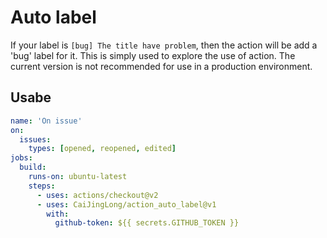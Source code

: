 # Auto label

If your label is `[bug] The title have problem`, then the action will be add a 'bug' label for it.
This is simply used to explore the use of action. The current version is not recommended for use in a production environment.
## Usabe

```yaml
name: 'On issue'
on:
  issues:
    types: [opened, reopened, edited]
jobs:
  build:
    runs-on: ubuntu-latest
    steps:
      - uses: actions/checkout@v2
      - uses: CaiJingLong/action_auto_label@v1
        with:
          github-token: ${{ secrets.GITHUB_TOKEN }}
```
